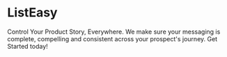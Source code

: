 # ListEasy
Control Your Product Story, Everywhere. We make sure your messaging is complete, compelling and consistent across your prospect's journey.  Get Started today!
